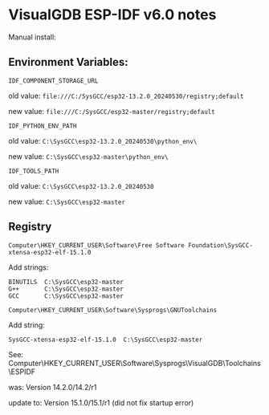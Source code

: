 # VisualGDB ESP-IDF v6.0 notes

Manual install:

## Environment Variables:

```
IDF_COMPONENT_STORAGE_URL
```

old value: `file:///C:/SysGCC/esp32-13.2.0_20240530/registry;default`

new value: `file:///C:/SysGCC/esp32-master/registry;default`


```
IDF_PYTHON_ENV_PATH
```

old value: `C:\SysGCC\esp32-13.2.0_20240530\python_env\`

new value: `C:\SysGCC\esp32-master\python_env\`

```
IDF_TOOLS_PATH
```

old value: `C:\SysGCC\esp32-13.2.0_20240530`

new value: `C:\SysGCC\esp32-master`

## Registry

```
Computer\HKEY_CURRENT_USER\Software\Free Software Foundation\SysGCC-xtensa-esp32-elf-15.1.0
```

Add strings:

```
BINUTILS  C:\SysGCC\esp32-master
G++       C:\SysGCC\esp32-master
GCC       C:\SysGCC\esp32-master
```

```
Computer\HKEY_CURRENT_USER\Software\Sysprogs\GNUToolchains
```

Add string:

```
SysGCC-xtensa-esp32-elf-15.1.0  C:\SysGCC\esp32-master
```

See:
Computer\HKEY_CURRENT_USER\Software\Sysprogs\VisualGDB\Toolchains\ESPIDF

was:
Version 14.2.0/14.2/r1

update to:
Version 15.1.0/15.1/r1  (did not fix startup error)
